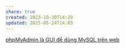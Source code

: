 ```yaml
---
share: true
created: 2023-10-30T14:29
updated: 2025-05-24T14:03
---
```

[phpMyAdmin là GUI để dùng MySQL trên web](./phpMyAdmin%20l%C3%A0%20GUI%20%C4%91%E1%BB%83%20d%C3%B9ng%20MySQL%20tr%C3%AAn%20web.md) 
